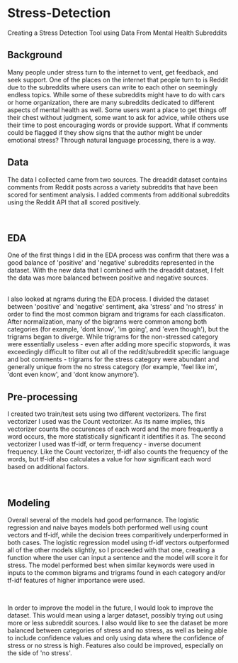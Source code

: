 # Stress-Detection

Creating a Stress Detection Tool using Data From Mental Health Subreddits

## Background
Many people under stress turn to the internet to vent, get feedback, and seek support.  One of the places on the internet that people turn to is Reddit due to the subreddits where users can write to each other on seemingly endless topics.  While some of these subreddits might have to do with cars or home organization, there are many subreddits dedicated to different aspects of mental health as well.  Some users want a place to get things off their chest without judgment, some want to ask for advice, while others use their time to post encouraging words or provide support.  What if comments could be flagged if they show signs that the author might be under emotional stress?  Through natural language processing, there is a way.

## Data
The data I collected came from two sources.  The dreaddit dataset contains comments from Reddit posts across a variety subreddits that have been scored for sentiment analysis.  I added comments from additional subreddits using the Reddit API that all scored positively.

 <br>

## EDA
One of the first things I did in the EDA process was confirm that there was a good balance of 'positive' and 'negative' subreddits represented in the dataset.  With the new data that I combined with the dreaddit dataset, I felt the data was more balanced between positive and negative sources.

 <br>
I also looked at ngrams during the EDA process.  I divided the dataset between 'positive' and 'negative' sentiment, aka 'stress' and 'no stress' in order to find the most common bigram and trigrams for each classificaton.  After normalization, many of the bigrams were common among both categories (for example, 'dont know', 'im going', and 'even though'), but the trigrams began to diverge.  While trigrams for the non-stressed category were essentially useless - even after adding more specific stopwords, it was exceedingly difficult to filter out all of the reddit/subreddit specific language and bot comments - trigrams for the stress category were abundant and generally unique from the no stress category (for example, 'feel like im', 'dont even know', and 'dont know anymore').

<br>

## Pre-processing
I created two train/test sets using two different vectorizers. The first vectorizer I used was the Count vectorizer. As its name implies, this vectorizer counts the occurences of each word and the more frequently a word occurs, the more statistically significant it identifies it as. The second vectorizer I used was tf-idf, or term frequency - inverse document frequency. Like the Count vectorizer, tf-idf also counts the frequency of the words, but tf-idf also calculates a value for how significant each word based on additional factors.

 <br>
 
 ## Modeling
Overall several of the models had good performance.  The logistic regression and naive bayes models both performed well using count vectors and tf-idf, while the decision trees comparitively underperformed in both cases.  The logistic regression model using tf-idf vectors outperformed all of the other models slightly, so I proceeded with that one, creating a function where the user can input a sentence and the model will score it for stress.  The model performed best when similar keywords were used in inputs to the common bigrams and trigrams found in each category and/or tf-idf features of higher importance were used.

<br>

In order to improve the model in the future, I would look to improve the dataset.  This would mean using a larger dataset, possibly trying out using more or less subreddit sources.  I also would like to see the dataset be more balanced between categories of stress and no stress, as well as being able to include confidence values and only using data where the confidence of stress or no stress is high.  Features also could be improved, especially on the side of 'no stress'.


 <br>

